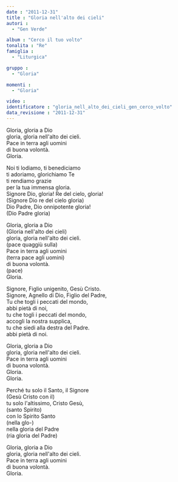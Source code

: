 ```yaml
---
date : "2011-12-31"
title : "Gloria nell'alto dei cieli"
autori : 
  - "Gen Verde"

album : "Cerco il tuo volto"
tonalita : "Re"
famiglia : 
  - "Liturgica"

gruppo : 
  - "Gloria"

momenti : 
  - "Gloria"

video : 
identificatore : "gloria_nell_alto_dei_cieli_gen_cerco_volto"
data_revisione : "2011-12-31"
---
```

  
  
  
  
  
  
  
  
  
Gloria, gloria a Dio   
gloria, gloria nell'alto dei cieli.   
Pace in terra agli uomini  
di buona volontà.   
Gloria.  
  
  
Noi ti lodiamo, ti benediciamo  
ti adoriamo, glorichiamo Te  
ti rendiamo grazie  
per la tua immensa gloria.  
Signore Dio, gloria! Re del cielo, gloria!  
(Signore Dio re del cielo gloria)  
Dio Padre, Dio onnipotente gloria!   
(Dio Padre gloria)  
  
  
Gloria, gloria a Dio   
(Gloria nell'alto dei cieli)  
gloria, gloria nell'alto dei cieli.   
(pace quaggiù sulla)  
Pace in terra agli uomini  
(terra pace agli uomini)  
di buona volontà.   
(pace)  
Gloria.  
  
  
Signore, Figlio unigenito, Gesù Cristo.  
Signore, Agnello di Dio, Figlio del Padre,  
Tu che togli i peccati del mondo,  
abbi pietà di noi,   
tu che togli i peccati del mondo,  
accogli la nostra supplica,  
tu che siedi alla destra del Padre.  
abbi pietà di noi.   
  
  
Gloria, gloria a Dio   
gloria, gloria nell'alto dei cieli.   
Pace in terra agli uomini  
di buona volontà.   
Gloria.  
Gloria.  
  
  
Perché tu solo il Santo, il Signore  
(Gesù Cristo con il)  
tu solo l'altissimo, Cristo Gesù,  
(santo Spirito)  
con lo Spirito Santo  
(nella glo-)  
nella gloria del Padre   
(ria gloria del Padre)  
  
  
Gloria, gloria a Dio   
gloria, gloria nell'alto dei cieli.   
Pace in terra agli uomini  
di buona volontà.   
Gloria.  
  
  
  
  
